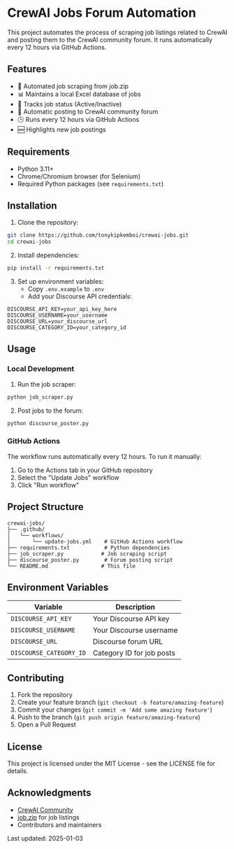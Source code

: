 # CrewAI Jobs Forum Automation

This project automates the process of scraping job listings related to CrewAI and posting them to the CrewAI community forum. It runs automatically every 12 hours via GitHub Actions.

## Features

- 🤖 Automated job scraping from job.zip
- 📊 Maintains a local Excel database of jobs
- 🔄 Tracks job status (Active/Inactive)
- 🎯 Automatic posting to CrewAI community forum
- 🕒 Runs every 12 hours via GitHub Actions
- 🆕 Highlights new job postings

## Requirements

- Python 3.11+
- Chrome/Chromium browser (for Selenium)
- Required Python packages (see `requirements.txt`)

## Installation

1. Clone the repository:
```bash
git clone https://github.com/tonykipkemboi/crewai-jobs.git
cd crewai-jobs
```

2. Install dependencies:
```bash
pip install -r requirements.txt
```

3. Set up environment variables:
   - Copy `.env.example` to `.env`
   - Add your Discourse API credentials:
```env
DISCOURSE_API_KEY=your_api_key_here
DISCOURSE_USERNAME=your_username
DISCOURSE_URL=your_discourse_url
DISCOURSE_CATEGORY_ID=your_category_id
```

## Usage

### Local Development

1. Run the job scraper:
```bash
python job_scraper.py
```

2. Post jobs to the forum:
```bash
python discourse_poster.py
```

### GitHub Actions

The workflow runs automatically every 12 hours. To run it manually:

1. Go to the Actions tab in your GitHub repository
2. Select the "Update Jobs" workflow
3. Click "Run workflow"

## Project Structure

```
crewai-jobs/
├── .github/
│   └── workflows/
│       └── update-jobs.yml    # GitHub Actions workflow
├── requirements.txt           # Python dependencies
├── job_scraper.py            # Job scraping script
├── discourse_poster.py        # Forum posting script
└── README.md                 # This file
```

## Environment Variables

| Variable | Description |
|----------|-------------|
| `DISCOURSE_API_KEY` | Your Discourse API key |
| `DISCOURSE_USERNAME` | Your Discourse username |
| `DISCOURSE_URL` | Discourse forum URL |
| `DISCOURSE_CATEGORY_ID` | Category ID for job posts |

## Contributing

1. Fork the repository
2. Create your feature branch (`git checkout -b feature/amazing-feature`)
3. Commit your changes (`git commit -m 'Add some amazing feature'`)
4. Push to the branch (`git push origin feature/amazing-feature`)
5. Open a Pull Request

## License

This project is licensed under the MIT License - see the LICENSE file for details.

## Acknowledgments

- [CrewAI Community](https://community.crewai.com)
- [job.zip](https://job.zip) for job listings
- Contributors and maintainers

Last updated: 2025-01-03

